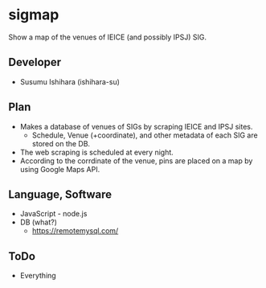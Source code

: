 # sigmap
Show a map of the venues of IEICE (and possibly IPSJ) SIG.

## Developer 
- Susumu Ishihara (ishihara-su)

## Plan
- Makes a database of venues of SIGs by scraping IEICE and IPSJ sites.
  - Schedule, Venue (+coordinate), and other metadata of each SIG are stored on the DB.
- The web scraping is scheduled at every night.
- According to the corrdinate of the venue, pins are placed on a map by using Google Maps API.

## Language, Software
- JavaScript - node.js
- DB (what?)
  - https://remotemysql.com/

## ToDo
- Everything

